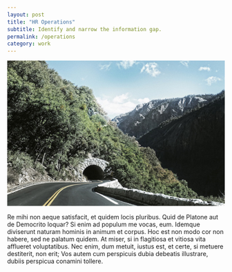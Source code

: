 ```yaml
---
layout: post
title: "HR Operations"
subtitle: Identify and narrow the information gap.
permalink: /operations
category: work
---
```


<div class="pictures">
	<img src="/img/1.jpg">
</div>

<p>
	Re mihi non aeque satisfacit, et quidem locis pluribus. Quid de Platone aut de Democrito loquar? Si enim ad populum me vocas, eum. Idemque diviserunt naturam hominis in animum et corpus. Hoc est non modo cor non habere, sed ne palatum quidem. At miser, si in flagitiosa et vitiosa vita afflueret voluptatibus. Nec enim, dum metuit, iustus est, et certe, si metuere destiterit, non erit; Vos autem cum perspicuis dubia debeatis illustrare, dubiis perspicua conamini tollere.
</p>